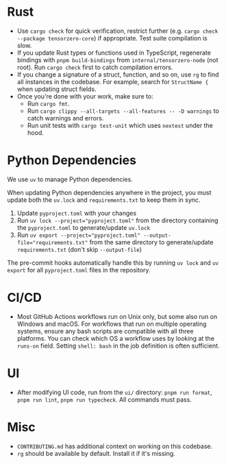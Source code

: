 # Rust

- Use `cargo check` for quick verification, restrict further (e.g. `cargo check --package tensorzero-core`) if appropriate. Test suite compilation is slow.
- If you update Rust types or functions used in TypeScript, regenerate bindings with `pnpm build-bindings` from `internal/tensorzero-node` (not root). Run `cargo check` first to catch compilation errors.
- If you change a signature of a struct, function, and so on, use `rg` to find all instances in the codebase. For example, search for `StructName {` when updating struct fields.
- Once you're done with your work, make sure to:
  - Run `cargo fmt`.
  - Run `cargo clippy --all-targets --all-features -- -D warnings` to catch warnings and errors.
  - Run unit tests with `cargo test-unit` which uses `nextest` under the hood.

# Python Dependencies

We use `uv` to manage Python dependencies.

When updating Python dependencies anywhere in the project, you must update both the `uv.lock` and `requirements.txt` to keep them in sync.

1. Update `pyproject.toml` with your changes
2. Run `uv lock --project="pyproject.toml"` from the directory containing the `pyproject.toml` to generate/update `uv.lock`
3. Run `uv export --project="pyproject.toml" --output-file="requirements.txt"` from the same directory to generate/update `requirements.txt` (don't skip `--output-file`)

The pre-commit hooks automatically handle this by running `uv lock` and `uv export` for all `pyproject.toml` files in the repository.

# CI/CD

- Most GitHub Actions workflows run on Unix only, but some also run on Windows and macOS. For workflows that run on multiple operating systems, ensure any bash scripts are compatible with all three platforms. You can check which OS a workflow uses by looking at the `runs-on` field. Setting `shell: bash` in the job definition is often sufficient.

# UI

- After modifying UI code, run from the `ui/` directory: `pnpm run format`, `pnpm run lint`, `pnpm run typecheck`. All commands must pass.

# Misc

- `CONTRIBUTING.md` has additional context on working on this codebase.
- `rg` should be available by default. Install it if it's missing.

